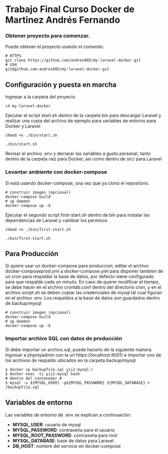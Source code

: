 # Trabajo Final Curso Docker de Martinez Andrés Fernando

### Obtener proyecto para comenzar.
Puede obtener el proyecto usando el comando:
```
# HTTPS
git clone https://github.com/andres085/my-laravel-docker.git
# SSH
git@github.com:andres085/my-laravel-docker.git
```

## Configuración y puesta en marcha
Ingresar a la carpeta del proyecto
```
cd my-laravel-docker
```
Ejecutar el script start.sh dentro de la carpeta bin para descargar Laravel y realizar una copia del archivo de ejemplo para variables de entorno para Docker y Laravel
```
chmod +x ./bin/start.sh

./bin/start.sh
```
Revisar el archivo .env y declarar las variables a gusto personal, tanto dentro de la carpeta raíz para Docker, asi como dentro de src/ para Laravel

### Levantar ambiente con docker-compose
Si está usando docker-compose, una vez que ya clonó el repositorio.
```
# construir imagen (opcional)
docker-compose build
# up daemon
docker-compose up -d
```

Ejecutar el segundo script first-start.sh dentro de bin para instalar las dependencias de Laravel y cambiar los permisos
```
chmod +x ./bin/first-start.sh

./bin/first-start.sh
```

## Para Producción

Si quiere usar un docker-compose para produccion, editar el archivo docker-composeprod.yml a docker-compose.yml para disponer tambien de un cron para respaldar la base de datos, por defecto viene configurado para que respalde cada un minuto. En caso de querer modificar el tiempo, se debe hacer en el archivo crontab.conf dentro del directorio cron, y en el archivo script.sh se deben copiar las credenciales de mysql tal cual figuran en el archivo .env. Los respaldos a la base de datos son guardados dentro de backup/mysql

```
# construir imagen (opcional)
docker-compose build
# up daemon
docker-compose up -d
```

### Importar archivo SQL con datos de producción
Si debe importar un archivo sql, puede hacerlo de la siguiente manera. 
Ingresar a phpmyadmin con la url https://localhost:8001/ e importar uno de los archivos de respaldo ubicados en la carpeta backup/mysql
```
$ docker cp backupfile.sql yii2-mysql:/
$ docker exec -ti yii2-mysql bash
# dentro del contenedor #
$ mysql -u ${MYSQL_USER} -p${MYSQL_PASSWORD} ${MYSQL_DATABASE} < /backupfile.sql
```

## Variables de entorno
Las variables de entorno de .env se explican a continuación:

- **MYSQL_USER**: usuario de mysql
- **MYSQL_PASSWORD**: contraseña para el usuario
- **MYSQL_ROOT_PASSWORD**: contraseña para root
- **MYSQL_DATABASE**: base de datos para Laravel
- **DB_HOST**: nombre del servicio en docker-compose
